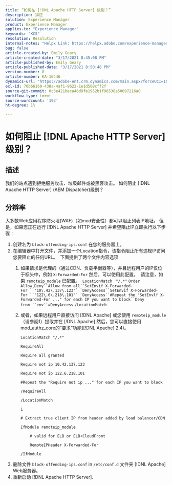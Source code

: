```yaml
---
title: “如何在 [!DNL Apache HTTP Server] 级别？”
description: 描述
solution: Experience Manager
product: Experience Manager
applies-to: "Experience Manager"
keywords: "KCS"
resolution: Resolution
internal-notes: "Helpx Link: https://helpx.adobe.com/experience-manager/kb/block-ips-apache-http-server.html#remoteip_module"
bug: false
article-created-by: Emily Geary
article-created-date: "3/17/2021 8:45:08 PM"
article-published-by: Emily Geary
article-published-date: "3/17/2021 8:50:48 PM"
version-number: 8
article-number: KA-16446
dynamics-url: "https://adobe-ent.crm.dynamics.com/main.aspx?forceUCI=1&pagetype=entityrecord&etn=knowledgearticle&id=ad7893a3-6187-eb11-a812-000d3a593216"
exl-id: 70b66160-438a-4af1-9622-1e1d508cff2f
source-git-commit: 0c3e421beca46d9fe1952b1f98538a50697216a0
workflow-type: tm+mt
source-wordcount: '193'
ht-degree: 1%

---
```


# 如何阻止 [!DNL Apache HTTP Server] 级别？

## 描述


我们的站点遇到拒绝服务攻击、垃圾邮件或被黑客攻击。 如何阻止 [!DNL Apache HTTP Server] (AEM Dispatcher)级别？


## 分辨率


大多数Web应用程序防火墙(WAF)（如mod安全性）都可以阻止列表IP地址。 但是，如果您正在运行 [!DNL Apache HTTP Server] 并希望阻止IP立即执行以下步骤：

1. 创建名为 `block-offending-ips.conf` 在您的服务器上。
2. 在编辑器中打开文件，并添加一个Location指令，该指令阻止所有违规IP访问您要阻止的任何URL。  下面提供了两个文件内容选项
   1. 如果请求是代理的（通过CDN、负载平衡器等），并且远程用户的IP仅位于标头中，例如 `X-Forwarded-For` 然后，可以使用此配置。  请注意，如果 `remoteip_module` 已配置。  `LocationMatch ` `"/.*"` ```Order Allow,Deny``Allow from all``SetEnvif X-Forwarded-For ``"10\.42\.137\.123"` `DenyAccess``SetEnvif X-Forwarded-For ``"122\.6\.218\.101"` `DenyAccess``#Repeat the "SetEnvlf X-Forwarded-For ..." for each IP you want to block``Deny from ``env``=DenyAccess``` `/LocationMatch`
   2. 或者，如果远程用户直接访问 [!DNL Apache] 或您使用 `remoteip_module` （请参阅1）提取并在 [!DNL Apache] 然后，您可以直接使用mod_authz_core的“要求”功能([!DNL Apache] 2.4)。


      `LocationMatch "/.*"`


      `RequireAll`


      `Require all granted`


      `Require not ip 10.42.137.123`


      `Require not ip 122.6.218.101`


      `#Repeat the "Require not ip ..." for each IP you want to block`


      `/RequireAll`


      `/LocationMatch`


      `1`


      `# Extract true client IP from header added by load balancer/CDN`


      `IfModule remoteip_module`


      `    # valid for ELB or ELB+CloudFront`


      `    RemoteIPHeader X-Forwarded-For`


      `/IfModule`
3. 删除文件 `block-offending-ips.conf` in `/etc/conf.d` 文件夹 [!DNL Apache] Web服务器。
4. 重新启动 [!DNL Apache HTTP Server].

